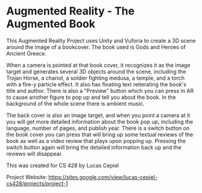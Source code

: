 # Augmented Reality - The Augmented Book
This Augmented Reality Project uses Unity and Vuforia to create a 3D scene around the image of a bookcover. The book used is Gods and Heroes of Ancient Greece. 

When a camera is pointed at that book cover, it recognizes it as the image target and generates several 3D objects around the scene, including the Trojan Horse, a chariot, a soldier fighting medusa, a temple, and a torch with a fire-y particle effect. It also has floating text reiterating the book's title and author. There is also a "Preview" button which you can press in AR to cause another figure to pop up and tell you about the book. In the background of the whole scene there is ambient music. 

The back cover is also an image target, and when you point a camera at it you will get more detailed information about the book pop up, including the language, number of pages, and publish year. There is a switch button on the book cover you can press that will bring up some textual reviews of the book as well as a video review that plays upon popping up. Pressing the switch button again will bring the detailed information back up and the reviews will disappear. 

This was created for CS 428 by Lucas Cepiel

Project Website: https://sites.google.com/view/lucas-cepiel-cs428/projects/project-1 
